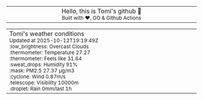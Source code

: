 
<div align="center">
<table>
<tbody>
<td align="center">
<img width="2000" height="0"><br>
Hello, this is Tomi's github 👋<br>
<sup>Built with ❤️, GO & Github Actions</sup><br>
<img width="2000" height="0">
</td>
</tbody>
</table>
</div>
<table>
<tbody>
<td align="left">
<img width="2000" height="0"><br>
Tomi's weather conditions<br>
<sup>Updated at 2025-10-12T19:19:49Z</sup><br>
<sup>:low_brightness: Overcast Clouds</sup><br>
<sup>:thermometer: Temperature 27.27 </sup><br>
<sup>:thermometer: Feels like 31.64</sup><br>
<sup>:sweat_drops: Humidity 91%</sup><br>
<sup>:mask: PM2.5 27.37 μg/m3</sup><br>
<sup>:cyclone: Wind 0.87m/s </sup><br>
<sup>:telescope: Visibility 10000m </sup><br>
<sup>:droplet: Rain 0mm/last 1h </sup><br>
<img width="2000" height="0">
</td>
<td align="left">
<img width="2000" height="0"><br>
<br>
<img width="2000" height="0">
</td>
</tbody>
</table>
</div>
    